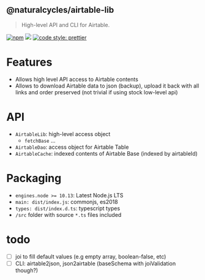 ## @naturalcycles/airtable-lib

> High-level API and CLI for Airtable.

[![npm](https://img.shields.io/npm/v/@naturalcycles/airtable-lib/latest.svg)](https://www.npmjs.com/package/@naturalcycles/airtable-lib)
[![](https://circleci.com/gh/NaturalCycles/airtable-lib.svg?style=shield&circle-token=123)](https://circleci.com/gh/NaturalCycles/airtable-lib)
[![code style: prettier](https://img.shields.io/badge/code_style-prettier-ff69b4.svg?style=flat-square)](https://github.com/prettier/prettier)

# Features

- Allows high level API access to Airtable contents
- Allows to download Airtable data to json (backup), upload it back with all links and order
  preserved (not trivial if using stock low-level api)

# API

- `AirtableLib`: high-level access object
  - `fetchBase` ...
- `AirtableDao`: access object for Airtable Table
- `AirtableCache`: indexed contents of Airtable Base (indexed by airtableId)

# Packaging

- `engines.node >= 10.13`: Latest Node.js LTS
- `main: dist/index.js`: commonjs, es2018
- `types: dist/index.d.ts`: typescript types
- `/src` folder with source `*.ts` files included

# todo

- [ ] joi to fill default values (e.g empty array, boolean-false, etc)
- [ ] CLI: airtable2json, json2airtable (baseSchema with joiValidation though?)
